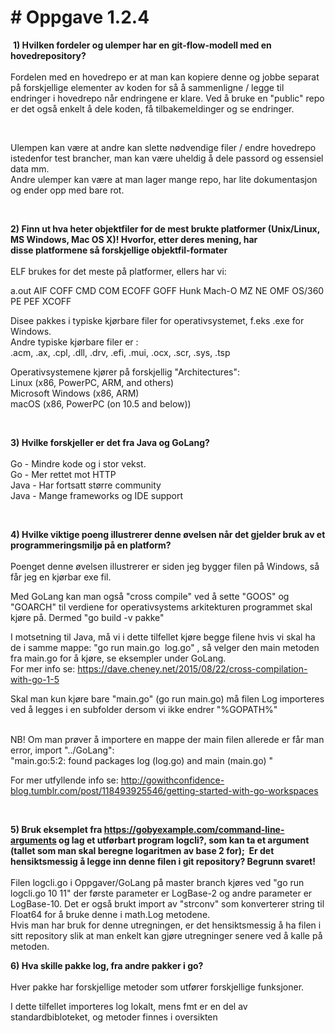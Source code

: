 <h1># Oppgave 1.2.4</h1><p>
<p>&nbsp;<strong>1) Hvilken fordeler og ulemper har en git-flow-modell med en hovedrepository?<br /><br /></strong>Fordelen med en hovedrepo er at man kan kopiere denne og jobbe separat p&aring; forskjellige elementer av koden for s&aring; &aring; sammenligne / legge til endringer i hovedrepo n&aring;r endringene er klare. Ved &aring; bruke en "public" repo er det ogs&aring; enkelt &aring; dele koden, f&aring; tilbakemeldinger og se endringer.</p>
<p>&nbsp;</p>
<p>Ulempen kan v&aelig;re at andre kan slette n&oslash;dvendige filer / endre hovedrepo istedenfor test brancher, man kan v&aelig;re uheldig &aring; dele passord og essensiel data mm.<br />Andre ulemper kan v&aelig;re at man lager mange repo, har lite dokumentasjon og ender opp med bare rot.</p>
<p>&nbsp;</p>
<p><strong><strong>2) Finn ut hva heter objektfiler for de mest brukte platformer&nbsp;</strong></strong><strong>(Unix/Linux, MS Windows, Mac OS X)! Hvorfor, etter deres mening, har disse&nbsp;</strong><strong>platformene s&aring; forskjellige objektfil-formater<br /><br /></strong>ELF brukes for det meste p&aring; platformer, ellers har vi:</p>
<p>a.out AIF COFF CMD COM ECOFF GOFF Hunk Mach-O MZ NE OMF OS/360 PE PEF XCOFF</p>
<p>Disee pakkes i typiske kj&oslash;rbare filer for operativsystemet, f.eks .exe for Windows.<br />Andre typiske kj&oslash;rbare filer er :<br />.acm, .ax, .cpl, .dll, .drv, .efi, .mui, .ocx, .scr, .sys, .tsp</p>
<p>Operativsystemene kj&oslash;rer p&aring; forskjellig "Architectures":<br />Linux (x86, PowerPC, ARM, and others)<br />Microsoft Windows (x86, ARM)<br />macOS (x86, PowerPC (on 10.5 and below))</p>
<p>&nbsp;</p>
<p><strong style="font-weight: bold;">3) Hvilke forskjeller er det fra Java og GoLang?<br /><br /></strong>Go - Mindre kode og i stor vekst.<br />Go - Mer rettet mot HTTP<br />Java - Har fortsatt st&oslash;rre community<br />Java - Mange frameworks og IDE support</p>
<p>&nbsp;</p>
<p><strong style="font-weight: bold;">4) Hvilke viktige poeng illustrerer denne &oslash;velsen n&aring;r det gjelder bruk av et programmeringsmilj&oslash; p&aring; en platform?<br /><br /></strong>Poenget denne &oslash;velsen illustrerer er siden jeg bygger filen p&aring; Windows, s&aring; f&aring;r jeg en kj&oslash;rbar exe fil.</p>
<p>Med GoLang kan man ogs&aring; "cross compile" ved &aring; sette "GOOS" og "GOARCH" til verdiene for operativsystems arkitekturen programmet skal kj&oslash;re p&aring;. Dermed "go build -v pakke"&nbsp;</p>
<p>I motsetning til Java, m&aring; vi i dette tilfellet kj&oslash;re begge filene hvis vi skal ha de i samme mappe: "go run main.go&nbsp; log.go" , s&aring; velger den main metoden fra main.go for &aring; kj&oslash;re, se eksempler under GoLang.<br />For mer info se: <a href="https://dave.cheney.net/2015/08/22/cross-compilation-with-go-1-5">https://dave.cheney.net/2015/08/22/cross-compilation-with-go-1-5</a></p>
<p>Skal man kun kj&oslash;re bare "main.go" (go run main.go) m&aring; filen Log importeres ved &aring; legges i en subfolder dersom vi ikke endrer "%GOPATH%"</p>
<p><br />NB! Om man pr&oslash;ver &aring; importere en mappe der main filen allerede er f&aring;r man error, import "../GoLang":<br />"main.go:5:2: found packages log (log.go) and main (main.go) "</p>
<p>For mer utfyllende info se: <a href="http://gowithconfidence-blog.tumblr.com/post/118493925546/getting-started-with-go-workspaces">http://gowithconfidence-blog.tumblr.com/post/118493925546/getting-started-with-go-workspaces</a></p>
<p>&nbsp;</p>
<p><strong><strong>5) Bruk eksemplet fra </strong><a href="https://gobyexample.com/command-line-arguments"><strong>https://gobyexample.com/command-line-arguments</strong></a><strong> og&nbsp;</strong></strong><strong>lag et utf&oslash;rbart program logcli?, som kan ta et argument (tallet som man&nbsp;</strong><strong>skal beregne logaritmen av base 2 for); &nbsp;</strong><strong>Er det hensiktsmessig &aring; legge inn&nbsp;</strong><strong>denne filen i git repository? Begrunn svaret!<br /><br /></strong>Filen logcli.go i Oppgaver/GoLang på master branch kjøres ved "go run logcli.go 10 11" der første parameter er LogBase-2 og andre parameter er LogBase-10. Det er også brukt import av "strconv" som konverterer string til Float64 for å bruke denne i math.Log metodene.<br>
   Hvis man har bruk for denne utregningen, er det hensiktsmessig &aring; ha filen i sitt repository slik at man enkelt kan gj&oslash;re utregninger senere ved &aring; kalle p&aring; metoden.</p>
<p><strong>6) Hva skille pakke log, fra andre pakker i go?<br /><br /></strong>Hver pakke har forskjellige metoder som utf&oslash;rer forskjellige funksjoner.</p>
<p>I dette tilfellet importeres log lokalt, mens fmt er en del av standardbibloteket, og metoder finnes i oversikten</p>
<p>&nbsp;</p> 
